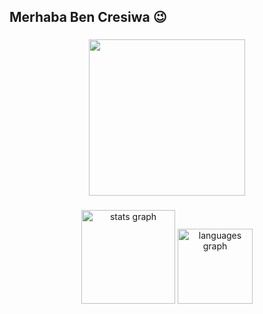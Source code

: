 <h2 align="left">Merhaba Ben Cresiwa 😉</h2>

###

<div align="center">
  <img height="250" src="https://media1.giphy.com/media/v1.Y2lkPTc5MGI3NjExOTg1YzEzY2FmYTkwZjEyYWM2ZThjMGZjNmE4MjBlMjFkMzRjYjNlMSZjdD1n/cqTym0sHukkfarTIOR/giphy.gif"  />
</div>

###

<div align="center">
  <img src="https://github-readme-stats.vercel.app/api?hide_title=false&hide_rank=false&show_icons=true&include_all_commits=true&count_private=true&disable_animations=false&theme=vue-dark&locale=en&hide_border=false&custom_title=İstatistiklerim&username=Cresiwa" height="150" alt="stats graph"  />
  <img src="https://github-readme-stats.vercel.app/api/top-langs?locale=en&hide_title=false&layout=compact&card_width=320&langs_count=3&theme=vue-dark&hide_border=false&username=Cresiwa" height="120" alt="languages graph"  />
</div>

###
<br clear="both">


###
